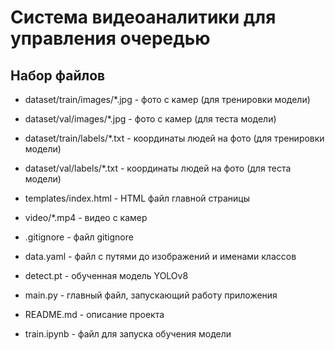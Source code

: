 # Система видеоаналитики для управления очередью

## Набор файлов

* dataset/train/images/*.jpg - фото с камер (для тренировки модели)

* dataset/val/images/*.jpg - фото с камер (для теста модели)

* dataset/train/labels/*.txt - координаты людей на фото (для тренировки модели)

* dataset/val/labels/*.txt - координаты людей на фото (для теста модели)

* templates/index.html - HTML файл главной страницы

* video/*.mp4 - видео с камер

* .gitignore - файл gitignore

* data.yaml - файл с путями до изображений и именами классов

* detect.pt - обученная модель YOLOv8

* main.py - главный файл, запускающий работу приложения

* README.md - описание проекта

* train.ipynb - файл для запуска обучения модели
